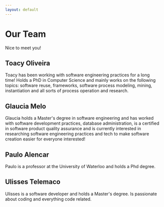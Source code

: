 ```yaml
---
layout: default
---
```


# Our Team

Nice to meet you!


## Toacy Oliveira

Toacy has been working with software engineering practices for a long time! Holds a PhD in Computer Science and mainly works on the following topics: software reuse, frameworks, software process modeling, mining, instantiation and all sorts of process operation and research.

## Glaucia Melo 

Glaucia holds a Master's degree in software engineering and has worked with software development practices, database administration, is a certified in software product quality assurance and is currently interested in researching software engineering practices and tech to make software creation easier for everyone interested!

## Paulo Alencar

Paulo is a professor at the University of Waterloo and holds a Phd degree. 

## Ulisses Telemaco 

Ulisses is a software developer and holds a Master's degree. Is passionate about coding and everything code related. 
